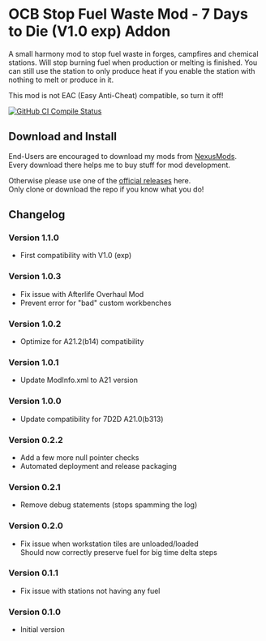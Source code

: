 # OCB Stop Fuel Waste Mod - 7 Days to Die (V1.0 exp) Addon

A small harmony mod to stop fuel waste in forges, campfires and
chemical stations. Will stop burning fuel when production or melting
is finished. You can still use the station to only produce heat if
you enable the station with nothing to melt or produce in it.

This mod is not EAC (Easy Anti-Cheat) compatible, so turn it off!

[![GitHub CI Compile Status][3]][2]

## Download and Install

End-Users are encouraged to download my mods from [NexusMods][4].  
Every download there helps me to buy stuff for mod development.

Otherwise please use one of the [official releases][1] here.  
Only clone or download the repo if you know what you do!

## Changelog

### Version 1.1.0

- First compatibility with V1.0 (exp)

### Version 1.0.3

- Fix issue with Afterlife Overhaul Mod
- Prevent error for "bad" custom workbenches

### Version 1.0.2

- Optimize for A21.2(b14) compatibility

### Version 1.0.1

- Update ModInfo.xml to A21 version

### Version 1.0.0

- Update compatibility for 7D2D A21.0(b313)

### Version 0.2.2

- Add a few more null pointer checks
- Automated deployment and release packaging

### Version 0.2.1

- Remove debug statements (stops spamming the log)

### Version 0.2.0

- Fix issue when workstation tiles are unloaded/loaded  
  Should now correctly preserve fuel for big time delta steps

### Version 0.1.1

- Fix issue with stations not having any fuel

### Version 0.1.0

- Initial version

[1]: https://github.com/OCB7D2D/OcbStopFuelWaste/releases
[2]: https://github.com/OCB7D2D/OcbStopFuelWaste/actions/workflows/ci.yml
[3]: https://github.com/OCB7D2D/OcbStopFuelWaste/actions/workflows/ci.yml/badge.svg
[4]: https://www.nexusmods.com/7daystodie/mods/1884
